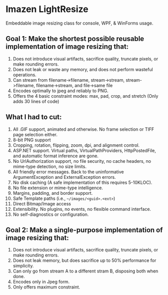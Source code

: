 Imazen LightResize
===========

Embeddable image resizing class for console, WPF, &amp; WinForms usage. 

## Goal 1: Make the shortest possible reusable implementation of image resizing that:

1. Does not introduce visual artifacts, sacrifice quality, truncate pixels, or make rounding errors.
2. Does not leak or waste any memory, and does not perform wasteful operations.
3. Can stream from filename->filename, stream->stream, stream->filename, filename->stream, and file->same file
4. Encodes optimally to jpeg and reliably to PNG.
5. Offers the 4 basic constraint modes: max, pad, crop, and stretch (Only adds 30 lines of code)

## What I had to cut:

1. All .GIF support, animated and otherwise. No frame selection or TIFF page selection either.
2. 8-bit PNG support
3. Cropping, rotation, flipping, zoom, dpi, and alignment control.
4. ASP.NET support. Virtual paths, VirtualPathProviders, HttpPostedFile, and automatic format inference are gone. 
5. No UrlAuthorization support, no file security, no cache headers, no mime-type detection, no size limits.
5. All friendly error messages. Back to the uninformative ArgumentException and ExternalException errors.
6. No disk caching (A safe implementation of this requires 5-10KLOC).
7. No file extension or mime-type intelligence.
8. Margins, padding, and border support.
9. Safe Template paths (i.e., `~/images/<guid>.<ext>`)
10. Direct Bitmap/Image access
11. Extensibility. No plugins, no events, no flexible command interface.
12. No self-diagnostics or configuration. 



## Goal 2: Make a single-purpose implementation of image resizing that:

1. Does not introduce visual artifacts, sacrifice quality, truncate pixels, or make rounding errors.
2. Does not leak memory, but does sacrifice up to 50% performance for simplicity.
3. Can only go from stream A to a different stram B, disposing both when done.
4. Encodes only in Jpeg form.
5. Only offers maximum constraint.


